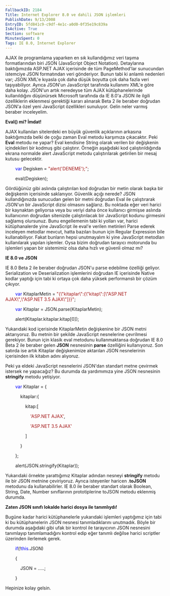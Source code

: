 ```yaml
---
FallbackID: 2184
Title: Internet Explorer 8.0 ve dahili JSON işlemleri
PublishDate: 9/13/2008
EntryID: 5fd841c9-c9df-4e1c-a0d0-0f35e19c839a
IsActive: True
Section: software
MinutesSpent: 0
Tags: IE 8.0, Internet Explorer
---
```

AJAX ile programlama yaparken en sık kullandığımız veri taşıma
formatlarından biri JSON (JavaScript Object Notation). Detaylarına
baktığımızda ASP.NET AJAX içerisinde de tüm PageMethod'lar sunucundan
istemciye JSON formatından veri gönderiyor. Bunun tabi ki anlamlı
nedenleri var; JSON XML'e kıyasla çok daha düşük boyutta çok daha fazla
veri taşıyabiliyor. Ayrıca JSON'un JavaScript tarafında kullanımı XML'e
göre daha kolay. JSON'un artık neredeyse tüm AJAX kütüphanelerinde
kullanıldığını düşünürsek Microsoft tarafında da IE 8.0'a JSON ile
ilgili özelliklerin eklenmesi gerektiği kararı alınarak Beta 2 ile
beraber doğrudan JSON'a özel yeni JavaScript özellikleri sunuluyor.
Gelin neler varmış beraber inceleyelim.

**Eval() mi? İmdat!**

AJAX kullanılan sitelerdeki en büyük güvenlik açıklarının arkasına
baktığımızda belki de çoğu zaman Eval metodu karşımıza çıkacaktır. Peki
**Eval** metodu ne yapar? Eval kendisine String olarak verilen bir
değişkenin içindekileri bir kodmuş gibi çalıştırır. Örneğin aşağıdaki
kod çalıştırıldığında ekrana normalde alert JavaScript metodu
çalıştırılarak getirilen bir mesaj kutusu gelecektir.

        <span style="color: blue;">var</span> Degisken = <span
style="color: #a31515;">"alert('DENEME');"</span>;

        eval(Degisken);

Gördüğünüz gibi aslında çalıştırılan kod doğrudan bir metin olarak başka
bir değişkenin içerisinde saklanıyor. Güvenlik açığı nerede? JSON
kullandığınızda sunucudan gelen bir metni doğrudan Eval ile çalıştırarak
JSON'un bir JavaScript dizisi olmasını sağlarız. Bu noktada eğer veri
harici bir kaynaktan geliyorsa veya bu veriyi daha önce kullanıcı
girmişse aslında kullanıcının doğrudan sitenizde çalıştırılacak bir
JavaScript kodunu girmesini sağlamış olursunuz. Bunu engellemenin tabi
ki yolları var, harici kütüphanalerde yine JavaScript ile eval'e verilen
metinleri Parse ederek inceleyen metodlar mevcut, hatta bazıları bunun
için Regular Expression bile kullanabiliyor. Fakat bunların hepsi
unutmayalım ki yine JavaScript metodları kullanılarak yapılan işlemler.
Oysa bizim doğrudan tarayıcı motorunda bu işlemleri yapan bir sistemimiz
olsa daha hızlı ve güvenli olmaz mı?

**IE 8.0 ve JSON**

IE 8.0 Beta 2 ile beraber doğrudan JSON'u parse edebilme özelliği
geliyor. Serialization ve Deserialization işlemlerini doğrudan IE
içerisinde Native kodlar yaptığı için tabi ki ortaya çok daha yüksek
performanslı bir çözüm çıkıyor.

        <span style="color: blue;">var</span> KitaplarMetin = <span
style="color: #a31515;">"{\\"kitaplar\\":{\\"kitap\\":[\\"ASP.NET
AJAX\\",\\"ASP.NET 3.5 AJAX\\"]}}"</span>;

        <span style="color: blue;">var</span> Kitaplar =
JSON.parse(KitaplarMetin);

        alert(Kitaplar.kitaplar.kitap[0]);

Yukarıdaki kod içerisinde KitaplarMetin değişkenine bir JSON metni
aktarıyoruz. Bu metnin bir şekilde JavaScript nesnelerine çevrilmesi
gerekiyor. Bunun için klasik eval metodunu kullanmaktansa doğrudan IE
8.0 Beta 2 ile beraber gelen **JSON** nesnesinin **parse** özelliğini
kullanıyoruz. Son satırda ise artık Kitaplar değişkenimize aktarılan
JSON nesnelerinin içerisinden ilk kitabın adını alıyoruz.

Peki ya eldeki JavaScript nesnelerini JSON'dan standart metne çevirmek
istersek ne yapacağız? Bu durumda da yardımımıza yine JSON nesnesinin
**stringify** metodu yetişiyor.

        <span style="color: blue;">var</span> Kitaplar = {

            kitaplar:{

                kitap:[

                    <span style="color: #a31515;">'ASP.NET AJAX'</span>,

                    <span style="color: #a31515;">'ASP.NET 3.5
AJAX'</span>

                ]

            }

        };

        alert(JSON.stringify(Kitaplar));

Yukarıdaki örnekte yarattığımız Kitaplar adından nesneyi **stringify**
metodu ile bir JSON metnine çeviriyoruz. Ayrıca isteyenler haricen
.**toJSON** metodunu da kullanabilirler. IE 8.0 ile beraber standart
olarak Boolean, String, Date, Number sınıflarının prototiplerine toJSON
metodu eklenmiş durumda.

**Zaten JSON sınıfı lokalde harici dosya ile tanımlıydı!**

Bugüne kadar harici kütüphanelerle yukarıdaki işlemleri yaptığımız için
tabi ki bu kütüphanelerin JSON nesnesi tanımladıklarını unutmadık. Böyle
bir durumda aşağıdaki gibi ufak bir kontrol ile tarayıcının JSON
nesnesini tanımlayıp tanımlamadığını kontrol edip eğer tanımlı değilse
harici scriptler üzerinden ilerlemek gerek.

        <span style="color: blue;">if</span>(!<span
style="color: blue;">this</span>.JSON)

        {

            JSON = .....;

        }

Hepinize kolay gelsin.



